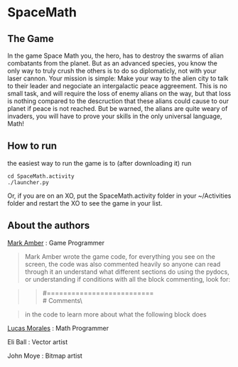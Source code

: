 SpaceMath
=========

The Game
--------
In the game Space Math you, the hero, has to destroy the swarms of alian combatants from the planet. But as an advanced species, you know the only way to truly crush the others is to do so diplomaticly, not with your laser cannon. Your mission is simple: Make your way to the alien city to talk to their leader and negociate an intergalactic peace aggreement. This is no small task, and will require the loss of enemy alians on the way, but that loss is nothing compared to the descruction that these alians could cause to our planet if peace is not reached. But be warned, the alians are quite weary of invaders, you will have to prove your skills in the only universal language, Math!

How to run
----------

the easiest way to run the game is to (after downloading it) run

	cd SpaceMath.activity	
	./launcher.py

Or, if you are on an XO, put the SpaceMath.activity folder in your ~/Activities folder and restart the XO to see the game in your list.

About the authors
-----------------
[Mark Amber][markamber] : Game Programmer

> Mark Amber wrote the game code, for everything you see on the screen, the code
was also commented heavily so anyone can read through it an understand what
different sections do using the pydocs, or understanding if conditions with
all the block commenting, look for:

>> \#==========================\
>> \# Comments\

> in the code to learn more about what the following block does

[Lucas Morales][lukedmor] : Math Programmer

Eli Ball : Vector artist

John Moye : Bitmap artist


[markamber]: http://markamber.co "Mark Amber"
[lukedmor]: https://plus.google.com/116612911731859210066/posts "Lucas Morales"
